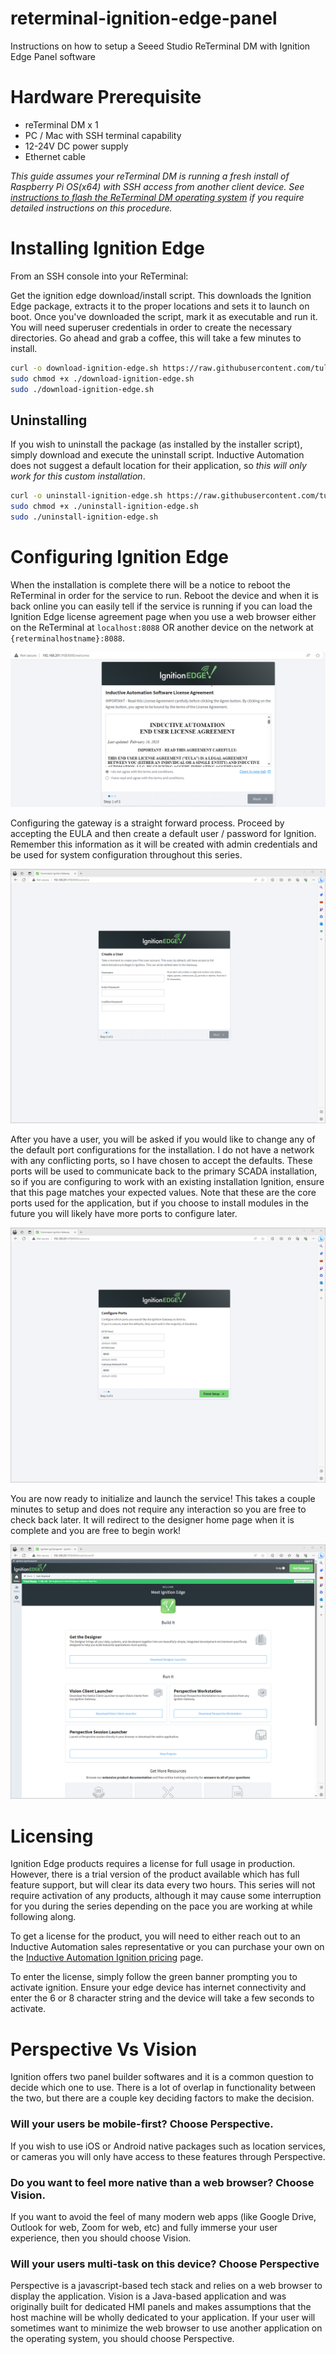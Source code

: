 # reterminal-ignition-edge-panel
Instructions on how to setup a Seeed Studio ReTerminal DM with Ignition Edge Panel software

# Hardware Prerequisite
- reTerminal DM x 1
- PC / Mac with SSH terminal capability
- 12-24V DC power supply
- Ethernet cable

*This guide assumes your reTerminal DM is running a fresh install of Raspberry Pi OS(x64) with SSH access from another client device. See [instructions to flash the ReTerminal DM operating system](https://wiki.seeedstudio.com/reterminal-dm-flash-OS/#steps-for-flashing-raspbian-os) if you require detailed instructions on this procedure.*

# Installing Ignition Edge

From an SSH console into your ReTerminal:

Get the ignition edge download/install script. This downloads the Ignition Edge package, extracts it to the proper locations and sets it to launch on boot. Once you've downloaded the script, mark it as executable and run it. You will need superuser credentials in order to create the necessary directories. Go ahead and grab a coffee, this will take a few minutes to install.
```bash
curl -o download-ignition-edge.sh https://raw.githubusercontent.com/tulsasoftware/reterminal-ignition-edge-panel/main/download-ignition-edge.sh
sudo chmod +x ./download-ignition-edge.sh
sudo ./download-ignition-edge.sh
```

## Uninstalling

If you wish to uninstall the package (as installed by the installer script), simply download and execute the uninstall script. Inductive Automation does not suggest a default location for their application, so *this will only work for this custom installation*.

```bash
curl -o uninstall-ignition-edge.sh https://raw.githubusercontent.com/tulsasoftware/reterminal-ignition-edge-panel/main/uninstall-ignition-edge.sh
sudo chmod +x ./uninstall-ignition-edge.sh
sudo ./uninstall-ignition-edge.sh
```

# Configuring Ignition Edge

When the installation is complete there will be a notice to reboot the ReTerminal in order for the service to run. Reboot the device and when it is back online you can easily tell if the service is running if you can load the Ignition Edge license agreement page when you use a web browser either on the ReTerminal at `localhost:8088` OR another device on the network at `{reterminalhostname}:8088`.

![ignition edge eula page](./media/ignition-edge-eula-screenshot.png)

Configuring the gateway is a straight forward process. Proceed by accepting the EULA and then create a default user / password for Ignition. Remember this information as it will be created with admin credentials and be used for system configuration throughout this series.

![Create default user page](./media/ignition-edge-create-user.png)

After you have a user, you will be asked if you would like to change any of the default port configurations for the installation. I do not have a network with any conflicting ports, so I have chosen to accept the defaults. These ports will be used to communicate back to the primary SCADA installation, so if you are configuring to work with an existing installation Ignition, ensure that this page matches your expected values. Note that these are the core ports used for the application, but if you choose to install modules in the future you will likely have more ports to configure later.

![Configure ports page](./media/ignition-edge-configure-ports.png)

You are now ready to initialize and launch the service! This takes a couple minutes to setup and does not require any interaction so you are free to check back later. It will redirect to the designer home page when it is complete and you are free to begin work!

![Start gateway page](./media/ignition-edge-launch-screen.png)

# Licensing
Ignition Edge products requires a license for full usage in production. However, there is a trial version of the product available which has full feature support, but will clear its data every two hours. This series will not require activation of any products, although it may cause some interruption for you during the series depending on the pace you are working at while following along.

To get a license for the product, you will need to either reach out to an Inductive Automation sales representative or you can purchase your own on the [Inductive Automation Ignition pricing](https://inductiveautomation.com/pricing/ignition) page.

To enter the license, simply follow the green banner prompting you to activate ignition. Ensure your edge device has internet connectivity and enter the 6 or 8 character string and the device will take a few seconds to activate.

# Perspective Vs Vision
Ignition offers two panel builder softwares and it is a common question to decide which one to use. There is a lot of overlap in functionality between the two, but there are a couple key deciding factors to make the decision.

### Will your users be mobile-first? Choose Perspective.
If you wish to use iOS or Android native packages such as location services, or cameras you will only have access to these features through Perspective.

### Do you want to feel more native than a web browser? Choose Vision.
If you want to avoid the feel of many modern web apps (like Google Drive, Outlook for web, Zoom for web, etc) and fully immerse your user experience, then you should choose Vision.

### Will your users multi-task on this device? Choose Perspective
Perspective is a javascript-based tech stack and relies on a web browser to display the application. Vision is a Java-based application and was originally built for dedicated HMI panels and makes assumptions that the host machine will be wholly dedicated to your application. If your user will sometimes want to minimize the web browser to use another application on the operating system, you should choose Perspective.
